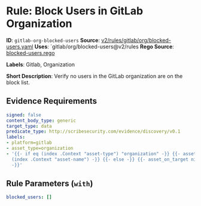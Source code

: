 # Rule: Block Users in GitLab Organization

**ID**: `gitlab-org-blocked-users`
**Source**: [v2/rules/gitlab/org/blocked-users.yaml](https://github.com/scribe-public/sample-policies/v2/rules/gitlab/org/blocked-users.yaml)
**Uses**: `gitlab/org/blocked-users@v2/rules
**Rego Source**: [blocked-users.rego](https://github.com/scribe-public/sample-policies/v2/rules/gitlab/org/blocked-users.rego)

**Labels**: Gitlab, Organization

**Short Description**: Verify no users in the GitLab organization are on the block list.

## Evidence Requirements

```yaml
signed: false
content_body_type: generic
target_type: data
predicate_type: http://scribesecurity.com/evidence/discovery/v0.1
labels:
- platform=gitlab
- asset_type=organization
- '{{- if eq (index .Context "asset-type") "organization" -}} {{- asset_on_target
  (index .Context "asset-name") -}} {{- else -}} {{- asset_on_target nil -}} {{- end
  -}}'
```
## Rule Parameters (`with`)

```yaml
blocked_users: []
```
